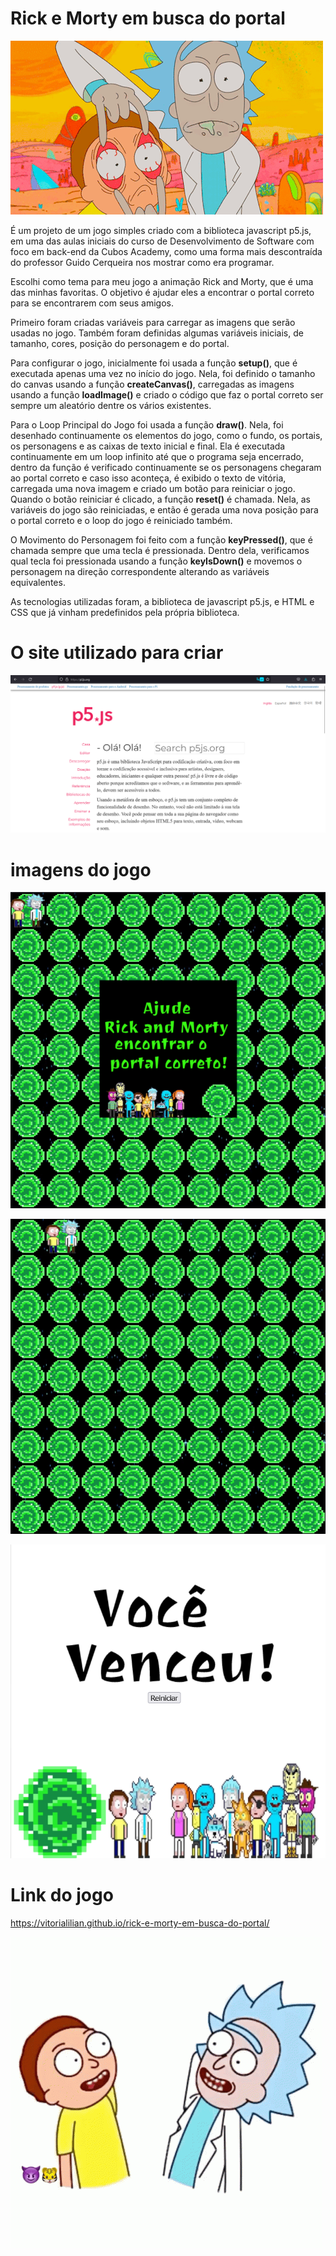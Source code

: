 # Rick e Morty em busca do portal

![Rick e Morty olhando de um lado para o outro](imagens-readme/118789.gif)

É um projeto de um jogo simples criado com a biblioteca javascript p5.js, em uma das aulas iniciais do curso de Desenvolvimento de Software com foco em back-end da Cubos Academy, como uma forma mais descontraída do professor Guido Cerqueira nos mostrar como era programar. 

Escolhi como tema para meu jogo a animação Rick and Morty, que é uma das minhas favoritas. O objetivo é ajudar eles a encontrar o portal correto para se encontrarem com seus amigos. 

Primeiro foram criadas variáveis para carregar as imagens que serão usadas no jogo. Também foram definidas algumas variáveis iniciais, de tamanho, cores, posição do personagem e do portal.

Para configurar o jogo, inicialmente foi usada a função **setup()**, que é executada apenas uma vez no início do jogo. Nela, foi definido o tamanho do canvas usando a função **createCanvas()**, carregadas as imagens usando a função **loadImage()** e criado o código que faz o portal correto ser sempre um aleatório dentre os vários existentes.

Para o Loop Principal do Jogo foi usada a função **draw()**. Nela, foi desenhado continuamente os elementos do jogo, como o fundo, os portais, os personagens e as caixas de texto inicial e final. Ela é executada continuamente em um loop infinito até que o programa seja encerrado, dentro da função é verificado continuamente se os personagens chegaram ao portal correto e caso isso aconteça, é exibido o texto de vitória, carregada uma nova imagem e criado um botão para reiniciar o jogo. Quando o botão reiniciar é clicado, a função **reset()** é chamada. Nela, as variáveis do jogo são reiniciadas, e então é gerada uma nova posição para o portal correto e o loop do jogo é reiniciado também.

O Movimento do Personagem foi feito com a função **keyPressed()**, que é chamada sempre que uma tecla é pressionada. Dentro dela, verificamos qual tecla foi pressionada usando a função **keyIsDown()** e movemos o personagem na direção correspondente alterando as variáveis equivalentes. 

As tecnologias utilizadas foram, a biblioteca de javascript p5.js, e HTML e CSS que já vinham predefinidos pela própria biblioteca. 

# O site utilizado para criar
 ![Site p5.js](imagens-readme/Captura%20de%20tela%202023-10-02%20185604.png)


# imagens do jogo
![Print da tela inicial do jogo](imagens-readme/Captura%20de%20tela%202023-10-02%20152502.png)
 
![Print da tela durante o jogo](imagens-readme/Captura%20de%20tela%202023-10-02%20205338.png)
 
![Print da tela ao final do jogo](imagens-readme/Captura%20de%20tela%202023-10-02%20205419.png)
 

# Link do jogo
https://vitorialilian.github.io/rick-e-morty-em-busca-do-portal/

![Rick e Morty batendo as mãos](imagens-readme/rick-and-morty-rick.gif)
